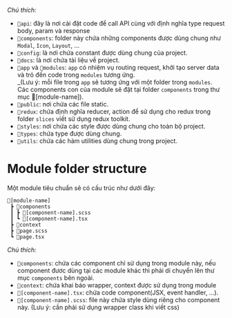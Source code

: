 *Chú thích:*
- `📂api`: đây là nơi cài đặt code để call API cùng với định nghĩa type request body, param và response
- `📂components`: folder này chứa những components được dùng chung như `Modal`, `Icon`, `Layout`, ... 
- `📂config`: là nơi chứa constant được dùng chung của project. 
- `📂docs`: là nơi chứa tài liệu về project.
- `📂app` và `📂modules`: `app` có nhiệm vụ routing request, khởi tạo server data và trỏ đến code trong `modules` tương ứng.  
_(Lưu ý: mỗi file trong `app` sẽ tương ứng với một folder trong `modules`. Các components con của module sẽ đặt tại folder `components` trong thư mục 📂[module-name]).
- `📂public`: nơi chứa các file static.
- `📂redux`: chứa định nghĩa reducer, action để sử dụng cho redux trong folder `slices` viết sử dụng redux toolkit.
- `📂styles`: nơi chứa các style được dùng chung cho toàn bộ project.
- `📂types`: chứa type được dùng chung.
- `📂utils`: chứa các hàm utilities dùng chung trong project.

# Module folder structure
Một module tiêu chuẩn sẽ có cấu trúc như dưới đây:
```
📂[module-name]
 ┣ 📂components
 ┃ ┣ 📃[component-name].scss
 ┃ ┗ 📜[component-name].tsx
 ┣ 📂context
 ┣ 📃page.scss
 ┗ 📜page.tsx
```
*Chú thích:*
- `📂components`: chứa các component chỉ sử dụng trong module này, nếu component đươc dùng tại các module khác thì phải di chuyển lên thư mục `components` bên ngoài.
- `📂context`: chứa khai báo wrapper, context được sử dụng trong module
- `📜[component-name].tsx`: chứa code component(JSX, event handler, ...).
- `📃[component-name].scss`: file này chứa style dùng riêng cho component này. (Lưu ý: cần phải sử dụng wrapper class khi viết css)
